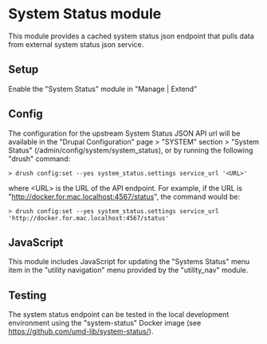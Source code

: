 # System Status module

This module provides a cached system status json endpoint that pulls data from
external system status json service.

## Setup

Enable the "System Status" module in "Manage | Extend"

## Config

The configuration for the upstream System Status JSON API url will be available
in the "Drupal Configuration" page > "SYSTEM" section > "System Status"
(/admin/config/system/system_status), or by running the following "drush"
command:

```
> drush config:set --yes system_status.settings service_url '<URL>'
```

where \<URL> is the URL of the API endpoint. For example, if the URL is
"http://docker.for.mac.localhost:4567/status", the command would be:

```
> drush config:set --yes system_status.settings service_url 'http://docker.for.mac.localhost:4567/status'
```

## JavaScript

This module includes JavaScript for updating the "Systems Status" menu item in
the "utility navigation" menu provided by the "utility_nav" module.

## Testing

The system status endpoint can be tested in the local development environment
using the "system-status" Docker image
(see <https://github.com/umd-lib/system-status/>).
